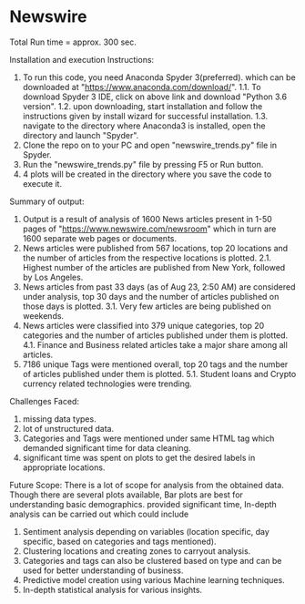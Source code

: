 # Newswire

Total Run time = approx. 300 sec.

Installation and execution Instructions:
1. To run this code, you need Anaconda Spyder 3(preferred). which can be downloaded at "https://www.anaconda.com/download/".
    1.1. To download Spyder 3 IDE, click on above link and download "Python 3.6 version".
    1.2. upon downloading, start installation and follow the instructions given by install wizard for successful installation.
    1.3. navigate to the directory where Anaconda3 is installed, open the directory and launch "Spyder".
2. Clone the repo on to your PC and open "newswire_trends.py" file in Spyder.
3. Run the "newswire_trends.py" file by pressing F5 or Run button.
4. 4 plots will be created in the directory where you save the code to execute it.

Summary of output:
1. Output is a result of analysis of 1600 News articles present in 1-50 pages of "https://www.newswire.com/newsroom" which in turn are 1600 separate web pages or documents.
2. News articles were published from 567 locations, top 20 locations and the number of articles from the respective locations is plotted.
    2.1. Highest number of the articles are published from New York, followed by Los Angeles.
3. News articles from past 33 days (as of Aug 23, 2:50 AM) are considered under analysis, top 30 days and the number of articles published on those days is plotted.
    3.1. Very few articles are being published on weekends.
4. News articles were classified into 379 unique categories, top 20 categories and the number of articles published under them is plotted.
    4.1. Finance and Business related articles take a major share among all articles.
5. 7186 unique Tags were mentioned overall, top 20 tags and the number of articles published under them is plotted.
    5.1. Student loans and Crypto currency related technologies were trending.

Challenges Faced:
1. missing data types. 
2. lot of unstructured data.
3. Categories and Tags were mentioned under same HTML tag which demanded significant time for data cleaning.
4. significant time was spent on plots to get the desired labels in appropriate locations.

Future Scope:
There is a lot of scope for analysis from the obtained data. Though there are several plots available, Bar plots are best for understanding basic demographics. provided significant time, In-depth analysis can be carried out which could include 
1. Sentiment analysis depending on variables (location specific, day specific, based on categories and tags mentioned). 
2. Clustering locations and creating zones to carryout analysis.
3. Categories and tags can also be clustered based on type and can be used for better understanding of business.
4. Predictive model creation using various Machine learning techniques.
5. In-depth statistical analysis for various insights.

